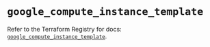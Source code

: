 # `google_compute_instance_template`

Refer to the Terraform Registry for docs: [`google_compute_instance_template`](https://registry.terraform.io/providers/hashicorp/google/6.26.0/docs/resources/compute_instance_template).
